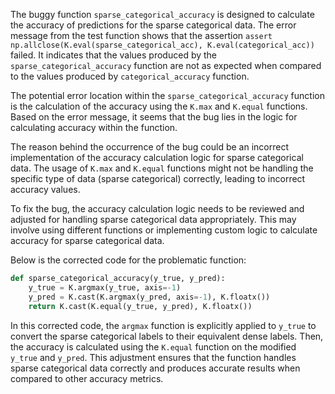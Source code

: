 The buggy function `sparse_categorical_accuracy` is designed to calculate the accuracy of predictions for the sparse categorical data. The error message from the test function shows that the assertion `assert np.allclose(K.eval(sparse_categorical_acc), K.eval(categorical_acc))` failed. It indicates that the values produced by the `sparse_categorical_accuracy` function are not as expected when compared to the values produced by `categorical_accuracy` function.

The potential error location within the `sparse_categorical_accuracy` function is the calculation of the accuracy using the `K.max` and `K.equal` functions. Based on the error message, it seems that the bug lies in the logic for calculating accuracy within the function.

The reason behind the occurrence of the bug could be an incorrect implementation of the accuracy calculation logic for sparse categorical data. The usage of `K.max` and `K.equal` functions might not be handling the specific type of data (sparse categorical) correctly, leading to incorrect accuracy values.

To fix the bug, the accuracy calculation logic needs to be reviewed and adjusted for handling sparse categorical data appropriately. This may involve using different functions or implementing custom logic to calculate accuracy for sparse categorical data.

Below is the corrected code for the problematic function:

```python
def sparse_categorical_accuracy(y_true, y_pred):
    y_true = K.argmax(y_true, axis=-1)
    y_pred = K.cast(K.argmax(y_pred, axis=-1), K.floatx())
    return K.cast(K.equal(y_true, y_pred), K.floatx())
```

In this corrected code, the `argmax` function is explicitly applied to `y_true` to convert the sparse categorical labels to their equivalent dense labels. Then, the accuracy is calculated using the `K.equal` function on the modified `y_true` and `y_pred`. This adjustment ensures that the function handles sparse categorical data correctly and produces accurate results when compared to other accuracy metrics.